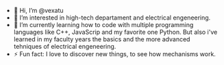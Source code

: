 - 👋 Hi, I’m @vexatu
- 👀 I’m interested in high-tech departament and electrical engeneering.
- 🌱 I’m currently learning how to code with multiple programming languages like C++, JavaScrip and my favorite one Python. But also i've learned in my faculty years the basics and the more advanced tehniques of electrical engeneering.
- ⚡ Fun fact: I love to discover new things, to see how mechanisms work.
<!---
vexatu/vexatu is a ✨ special ✨ repository because its `README.md` (this file) appears on your GitHub profile.
You can click the Preview link to take a look at your changes.
--->
